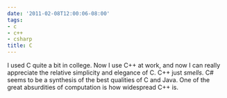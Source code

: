 ```yaml
---
date: '2011-02-08T12:00:06-08:00'
tags:
- c
- c++
- csharp
title: C
---
```


I used C quite a bit in college. Now I use C++ at work, and now I can really appreciate the relative simplicity and elegance of C. C++ just _smells_. C# seems to be a synthesis of the best qualities of C and Java. One of the great absurdities of computation is how widespread C++ is.
